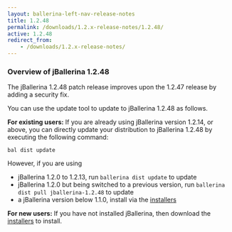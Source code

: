```yaml
---
layout: ballerina-left-nav-release-notes
title: 1.2.48
permalink: /downloads/1.2.x-release-notes/1.2.48/
active: 1.2.48
redirect_from:
    - /downloads/1.2.x-release-notes/
---
```


### Overview of jBallerina 1.2.48

The jBallerina 1.2.48 patch release improves upon the 1.2.47 release by adding a security fix.

You can use the update tool to update to jBallerina 1.2.48 as follows.

**For existing users:**
If you are already using jBallerina version 1.2.14, or above, you can directly update your distribution to jBallerina 1.2.48 by executing the following command:

```
bal dist update
```

However, if you are using

- jBallerina 1.2.0 to 1.2.13, run `ballerina dist update` to update
- jBallerina 1.2.0 but being switched to a previous version, run `ballerina dist pull jballerina-1.2.48` to update
- a jBallerina version below 1.1.0, install via the [installers](https://ballerina.io/downloads/)

**For new users:**
If you have not installed jBallerina, then download the [installers](https://ballerina.io/downloads/) to install.

<style>.cGitButtonContainer, .cBallerinaTocContainer {display:none;}</style>